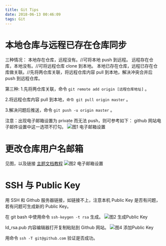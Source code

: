 ```yaml
---
title: Git Tips
date: 2018-06-13 00:46:09
tags: Git
---
```

# 本地仓库与远程已存在仓库同步
三种情况：
本地存在仓库，远程没有。//可将本地 push 到远程。
远程存在仓库，本地没有。//可将远程仓库 clone 到本地。
本地已存在仓库，远程已存在仓库做关联。//先将两仓库关联，将远程仓库内容 pull 到本地，解决冲突合并后 push 到远程仓库。

第三种:
1.先将两仓库关联，命令 `git remote add origin [远程仓库地址]` 。

2.将远程仓库内容 pull 到本地，`命令 git pull origin master` 。

3.解决问题后推送，命令 `git push -u origin master` 。

注意：出现电子邮箱设置为 private 而无法 push，则可参考如下：
github 网站电子邮件设置中这一选项不打勾。
![图1 电子邮箱设置](图1.png)

# 更改仓库用户名邮箱
见图，以及链接 [主题文档教程](https://help.github.com/articles/setting-your-commit-email-address-in-git/)
![图2 电子邮箱设置](图2.png)

# SSH 与 Public Key
用 SSH 和 Github 服务器链接，如链接不上，注意本机 Public Key 是否有问题，若有问题可生成新的 Public Key。

在 git bash 中使用命令 `ssh-keygen -t rsa` 生成。
![图2 生成Public Key](图3.png)

Id_rsa.pub 内容编辑器打开复制粘贴到 Github 网站。
![图4 添加Public Key](图4.png)

用命令 `ssh -T git@github.com` 验证是否成功。